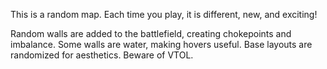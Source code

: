 This is a random map. Each time you play, it is different, new, and exciting!

Random walls are added to the battlefield, creating chokepoints and imbalance. Some walls are water, making hovers useful. Base layouts are randomized for aesthetics. Beware of VTOL.